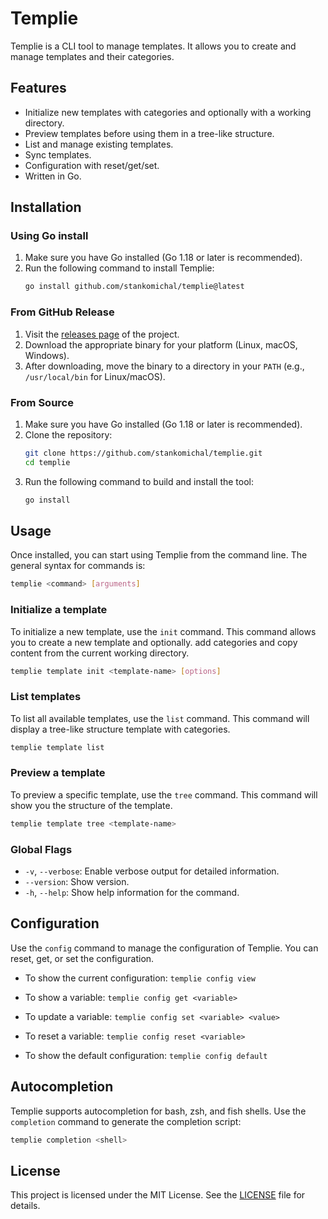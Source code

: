 # Templie

Templie is a CLI tool to manage templates. It allows you to create and manage templates and their
categories.

## Features

* Initialize new templates with categories and optionally with a working directory.
* Preview templates before using them in a tree-like structure.
* List and manage existing templates.
* Sync templates.
* Configuration with reset/get/set.
* Written in Go.

## Installation

### Using Go install

1. Make sure you have Go installed (Go 1.18 or later is recommended).
2. Run the following command to install Templie:
    ```bash
    go install github.com/stankomichal/templie@latest
    ```

### From GitHub Release

1. Visit the [releases page](https://github.com/stankomichal/templie/releases) of the project.
2. Download the appropriate binary for your platform (Linux, macOS, Windows).
3. After downloading, move the binary to a directory in your `PATH` (e.g., `/usr/local/bin` for Linux/macOS).

### From Source

1. Make sure you have Go installed (Go 1.18 or later is recommended).
2. Clone the repository:
    ```bash
    git clone https://github.com/stankomichal/templie.git
    cd templie
    ```
3. Run the following command to build and install the tool:
    ```bash
    go install
    ```

## Usage

Once installed, you can start using Templie from the command line. The general syntax for commands is:

```bash
templie <command> [arguments]
```

### Initialize a template

To initialize a new template, use the `init` command. This command allows you to create a new template and optionally.
add categories and copy content from the current working directory.

```bash
templie template init <template-name> [options]
```

### List templates

To list all available templates, use the `list` command. This command will display a tree-like structure template with
categories.

```bash
templie template list
```

### Preview a template

To preview a specific template, use the `tree` command. This command will show you the structure of the template.

```bash
templie template tree <template-name>
```

### Global Flags

* `-v`, `--verbose`: Enable verbose output for detailed information.
* `--version`: Show version.
* `-h`, `--help`: Show help information for the command.

## Configuration

Use the `config` command to manage the configuration of Templie. You can reset, get, or set the configuration.

* To show the current configuration: `templie config view`

* To show a variable: `templie config get <variable>`

* To update a variable: `templie config set <variable> <value>`

* To reset a variable: `templie config reset <variable>`

* To show the default configuration: `templie config default`

## Autocompletion

Templie supports autocompletion for bash, zsh, and fish shells. Use the `completion` command to generate the completion
script:

```bash
templie completion <shell>
```

## License

This project is licensed under the MIT License. See the [LICENSE](LICENSE) file for details.